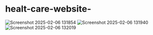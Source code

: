 # healt-care-website-
![Screenshot 2025-02-06 131854](https://github.com/user-attachments/assets/16e7b5f5-435a-43f6-a6a9-b7383d0d5a2f)
![Screenshot 2025-02-06 131940](https://github.com/user-attachments/assets/fdc3d38e-7dcb-41b8-82aa-610bff12d123)
![Screenshot 2025-02-06 132019](https://github.com/user-attachments/assets/d3e29e89-56f7-469a-a926-2626afcb6e3f)
